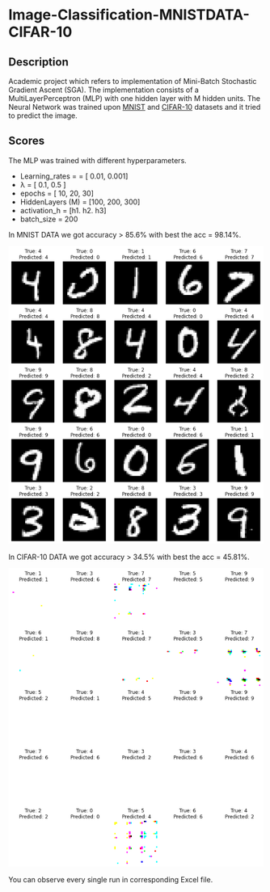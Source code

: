 # Image-Classification-MNISTDATA-CIFAR-10

## Description
Academic project which refers to implementation of Mini-Batch Stochastic Gradient Ascent (SGA). 
The implementation consists of a MultiLayerPerceptron (MLP) with one hidden layer with M hidden units. The Neural Network was trained upon [MNIST](http://yann.lecun.com/exdb/mnist/) and [CIFAR-10](https://www.cs.toronto.edu/~kriz/cifar.html) datasets and it tried to predict the image.

## Scores
The MLP was trained with different hyperparameters.
* Learning_rates = = [ 0.01, 0.001]
* λ = [ 0.1, 0.5 ]
* epochs = [ 10, 20, 30]
* HiddenLayers (M) = [100, 200, 300]
* activation_h = [h1. h2. h3]
* batch_size = 200

In MNIST DATA we got accuracy > 85.6% with best the acc = 98.14%.

![MNIST PREDICITONS](https://github.com/zaaachos/Image-Classification-MNISTDATA-CIFAR-10/blob/main/predictions_images/mnist.png)

In CIFAR-10 DATA we got accuracy > 34.5% with best the acc = 45.81%.

![CIFAR-10 PREDICITONS](https://github.com/zaaachos/Image-Classification-MNISTDATA-CIFAR-10/blob/main/predictions_images/cifar-10.png)

You can observe every single run in corresponding Excel file.




